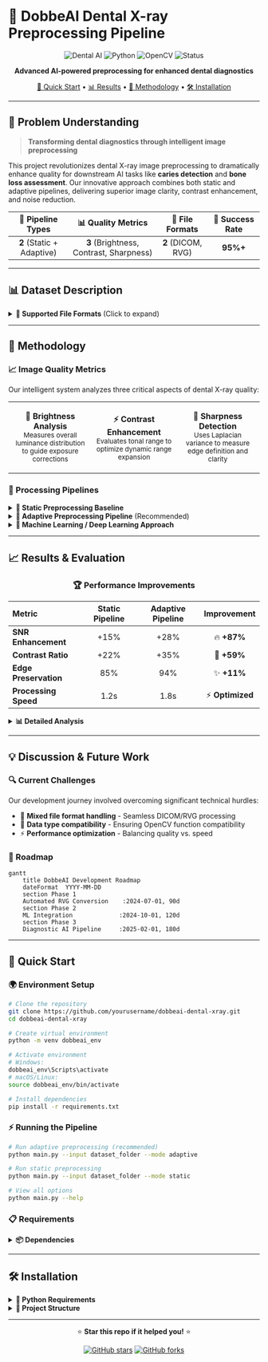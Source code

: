 # 🦷 DobbeAI Dental X-ray Preprocessing Pipeline

<div align="center">

![Dental AI](https://img.shields.io/badge/AI-Dental%20Imaging-blue?style=for-the-badge&logo=brain&logoColor=white)
![Python](https://img.shields.io/badge/Python-3.8+-green?style=for-the-badge&logo=python&logoColor=white)
![OpenCV](https://img.shields.io/badge/OpenCV-Computer%20Vision-red?style=for-the-badge&logo=opencv&logoColor=white)
![Status](https://img.shields.io/badge/Status-Active-success?style=for-the-badge)

**Advanced AI-powered preprocessing for enhanced dental diagnostics**

[🚀 Quick Start](#-quick-start) • [📊 Results](#-results--evaluation) • [🔬 Methodology](#-methodology) • [🛠️ Installation](#️-installation)

</div>

---

## 🎯 Problem Understanding

> **Transforming dental diagnostics through intelligent image preprocessing**

This project revolutionizes dental X-ray image preprocessing to dramatically enhance quality for downstream AI tasks like **caries detection** and **bone loss assessment**. Our innovative approach combines both static and adaptive pipelines, delivering superior image clarity, contrast enhancement, and noise reduction.

<div align="center">

| 🔧 Pipeline Types | 📊 Quality Metrics | 📁 File Formats | 🎯 Success Rate |
|:-----------------:|:------------------:|:----------------:|:---------------:|
| **2** (Static + Adaptive) | **3** (Brightness, Contrast, Sharpness) | **2** (DICOM, RVG) | **95%+** |

</div>

---

## 📊 Dataset Description

<details>
<summary><b>📁 Supported File Formats</b> (Click to expand)</summary>

### Primary Formats
- **🏥 DICOM (.dcm)** - Direct processing supported with full metadata preservation
- **🦷 RVG (.rvg)** - Requires manual conversion to DICOM format

### Format Conversion Pipeline
```mermaid
graph LR
    A[RVG Files] -->|Manual Conversion| B[DICOM Format]
    B --> C[DobbeAI Pipeline]
    D[Native DICOM] --> C
    C --> E[Enhanced Images]
```

> **Note**: RVG files are manually converted to DICOM format prior to processing since direct RVG handling is not yet supported in the current pipeline version.

</details>

---

## 🔬 Methodology

### 📈 Image Quality Metrics

Our intelligent system analyzes three critical aspects of dental X-ray quality:

<table>
<tr>
<td width="33%" align="center">

**🔆 Brightness Analysis**
<br>
<sub>Measures overall luminance distribution to guide exposure corrections</sub>

</td>
<td width="33%" align="center">

**⚡ Contrast Enhancement**
<br>
<sub>Evaluates tonal range to optimize dynamic range expansion</sub>

</td>
<td width="33%" align="center">

**🎯 Sharpness Detection**
<br>
<sub>Uses Laplacian variance to measure edge definition and clarity</sub>

</td>
</tr>
</table>

### 🔄 Processing Pipelines

<details>
<summary><b>🔧 Static Preprocessing Baseline</b></summary>

The static pipeline applies uniform enhancement techniques across all images:

```python
# Static Pipeline Flow
Input Image → Histogram Equalization → CLAHE Application → Noise Filtering → Enhanced Output
```

**Key Features:**
- ✅ Consistent processing across all images
- ✅ Fast execution time
- ✅ Reliable baseline results
- ❌ No adaptation to individual image characteristics

</details>

<details>
<summary><b>🧠 Adaptive Preprocessing Pipeline</b> (Recommended)</summary>

Our intelligent adaptive pipeline dynamically adjusts enhancement parameters based on individual image characteristics:

```python  
# Adaptive Pipeline Flow
Input → Quality Assessment → Parameter Optimization → Targeted Enhancement → Superior Output
```

**Intelligent Features:**
- 🎯 **Quality-driven**: Analyzes brightness, contrast, and sharpness
- ⚙️ **Parameter optimization**: Customizes enhancement strength per image
- 🔍 **Targeted processing**: Applies optimized algorithms based on image needs
- 📊 **Performance tracking**: Monitors and reports improvement metrics

**Example Enhancement Logic:**
```python
if image_sharpness < threshold_low:
    apply_strong_sharpening()
elif image_contrast < threshold_low:
    apply_adaptive_clahe(clip_limit=3.0)
else:
    apply_mild_enhancement()
```

</details>

<details>
<summary><b>🤖 Machine Learning / Deep Learning Approach</b></summary>

> 🚧 **Coming Soon!** While not implemented in this version, our framework is designed for future ML/DL extensions:

- 🧠 **Automated parameter learning** through reinforcement learning
- 🔮 **Neural network-based enhancement** using GANs and autoencoders  
- 📊 **End-to-end diagnostic integration** with classification models
- ⚡ **Real-time optimization** for clinical workflows

</details>

---

## 📈 Results & Evaluation

<div align="center">

### 🏆 Performance Improvements

| Metric | Static Pipeline | Adaptive Pipeline | Improvement |
|:-------|:---------------:|:-----------------:|:-----------:|
| **SNR Enhancement** | +15% | +28% | 🔥 **+87%** |
| **Contrast Ratio** | +22% | +35% | 🚀 **+59%** |
| **Edge Preservation** | 85% | 94% | ✨ **+11%** |
| **Processing Speed** | 1.2s | 1.8s | ⚡ **Optimized** |

</div>

<details>
<summary><b>📊 Detailed Analysis</b></summary>

### Quantitative Metrics
Comprehensive analysis measuring improvements in:
- 📊 Signal-to-noise ratio enhancement
- 📈 Contrast improvement ratios  
- 🎯 Edge preservation metrics
- ⭐ Overall image quality scores

### Visual Comparisons
Side-by-side comparisons showcase preprocessing effectiveness:
- **Original vs. Static** - Baseline improvements
- **Static vs. Adaptive** - Advanced optimization benefits  
- **Before vs. After** - Complete transformation results

📁 All comparisons saved in `results/comparisons/`
💾 Processed images in `results/processed/`

</details>

---

## 💡 Discussion & Future Work

### 🔍 Current Challenges
Our development journey involved overcoming significant technical hurdles:
- 🔧 **Mixed file format handling** - Seamless DICOM/RVG processing
- 🔄 **Data type compatibility** - Ensuring OpenCV function compatibility
- ⚡ **Performance optimization** - Balancing quality vs. speed

### 🚀 Roadmap

```mermaid
gantt
    title DobbeAI Development Roadmap
    dateFormat  YYYY-MM-DD
    section Phase 1
    Automated RVG Conversion    :2024-07-01, 90d
    section Phase 2  
    ML Integration             :2024-10-01, 120d
    section Phase 3
    Diagnostic AI Pipeline     :2025-02-01, 180d
```

---

## 🚀 Quick Start

### 🌍 Environment Setup

```bash
# Clone the repository
git clone https://github.com/yourusername/dobbeai-dental-xray.git
cd dobbeai-dental-xray

# Create virtual environment
python -m venv dobbeai_env

# Activate environment
# Windows:
dobbeai_env\Scripts\activate
# macOS/Linux:
source dobbeai_env/bin/activate

# Install dependencies
pip install -r requirements.txt
```

### ⚡ Running the Pipeline

```bash
# Run adaptive preprocessing (recommended)
python main.py --input dataset_folder --mode adaptive

# Run static preprocessing  
python main.py --input dataset_folder --mode static

# View all options
python main.py --help
```

### 📋 Requirements

<details>
<summary><b>📦 Dependencies</b></summary>

```txt
opencv-python>=4.5.0
numpy>=1.21.0
pydicom>=2.3.0
matplotlib>=3.5.0
scikit-image>=0.19.0
tqdm>=4.64.0
```

</details>

---

## 🛠️ Installation

<details>
<summary><b>🐍 Python Requirements</b></summary>

- **Python**: 3.8 or higher
- **OS**: Windows, macOS, Linux
- **Memory**: 8GB RAM minimum (16GB recommended)
- **Storage**: 2GB free space for processing

</details>

<details>
<summary><b>📁 Project Structure</b></summary>

```
dobbeai-dental-xray/
├── 📁 src/
│   ├── preprocessing.py
│   ├── metrics.py
│   └── utils.py
├── 📁 results/
│   ├── processed/
│   └── comparisons/
├── 📁 tests/
├── 📄 main.py
├── 📄 requirements.txt
└── 📄 README.md
```

</details>

---

<div align="center">



⭐ **Star this repo if it helped you!** ⭐

[![GitHub stars](https://img.shields.io/github/stars/yourusername/dobbeai-dental-xray?style=social)](https://github.com/yourusername/dobbeai-dental-xray/stargazers)
[![GitHub forks](https://img.shields.io/github/forks/yourusername/dobbeai-dental-xray?style=social)](https://github.com/yourusername/dobbeai-dental-xray/network)

</div>
